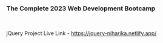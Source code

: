 ### The Complete 2023 Web Development Bootcamp

<br>

jQuery Project Live Link - https://jquery-niharika.netlify.app/
